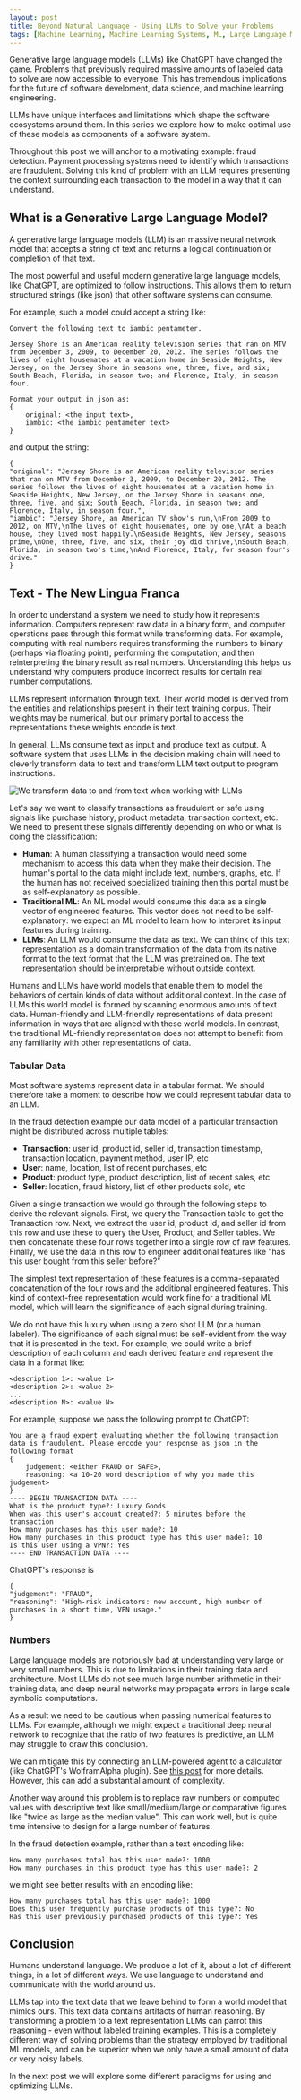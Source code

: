 ```yaml
---
layout: post
title: Beyond Natural Language - Using LLMs to Solve your Problems
tags: [Machine Learning, Machine Learning Systems, ML, Large Language Models, GPT]
---
```

<script> 
  (function(i,s,o,g,r,a,m){i['GoogleAnalyticsObject']=r;i[r]=i[r]||function(){
  (i[r].q=i[r].q||[]).push(arguments)},i[r].l=1*new Date();a=s.createElement(o),
  m=s.getElementsByTagName(o)[0];a.async=1;a.src=g;m.parentNode.insertBefore(a,m)
  })(window,document,'script','https://www.google-analytics.com/analytics.js','ga');

  ga('create', 'UA-82391879-1', 'auto');
  ga('send', 'pageview');
</script>


Generative large language models (LLMs) like ChatGPT have changed the game. Problems that previously required massive amounts of labeled data to solve are now accessible to everyone. This has tremendous implications for the future of software develoment, data science, and machine learning engineering.

LLMs have unique interfaces and limitations which shape the software ecosystems around them. In this series we explore how to make optimal use of these models as components of a software system.

Throughout this post we will anchor to a motivating example: fraud detection. Payment processing systems need to identify which transactions are fraudulent. Solving this kind of problem with an LLM requires presenting the context surrounding each transaction to the model in a way that it can understand.


## What is a Generative Large Language Model?

A generative large language models (LLM) is an massive neural network model that accepts a string of text and returns a logical continuation or completion of that text.

The most powerful and useful modern generative large language models, like ChatGPT, are optimized to follow instructions. This allows them to return structured strings (like json) that other software systems can consume. 

For example, such a model could accept a string like:
```
Convert the following text to iambic pentameter.

Jersey Shore is an American reality television series that ran on MTV from December 3, 2009, to December 20, 2012. The series follows the lives of eight housemates at a vacation home in Seaside Heights, New Jersey, on the Jersey Shore in seasons one, three, five, and six; South Beach, Florida, in season two; and Florence, Italy, in season four.

Format your output in json as:
{
	original: <the input text>,
	iambic: <the iambic pentameter text>
}
```
and output the string:
```
{
"original": "Jersey Shore is an American reality television series that ran on MTV from December 3, 2009, to December 20, 2012. The series follows the lives of eight housemates at a vacation home in Seaside Heights, New Jersey, on the Jersey Shore in seasons one, three, five, and six; South Beach, Florida, in season two; and Florence, Italy, in season four.",
"iambic": "Jersey Shore, an American TV show's run,\nFrom 2009 to 2012, on MTV,\nThe lives of eight housemates, one by one,\nAt a beach house, they lived most happily.\nSeaside Heights, New Jersey, seasons prime,\nOne, three, five, and six, their joy did thrive,\nSouth Beach, Florida, in season two's time,\nAnd Florence, Italy, for season four's drive."
}
```

## Text - The New Lingua Franca

In order to understand a system we need to study how it represents information. Computers represent raw data in a binary form, and computer operations pass through this format while transforming data. For example, computing with real numbers requires transforming the numbers to binary (perhaps via floating point), performing the computation, and then reinterpreting the binary result as real numbers. Understanding this helps us understand why computers produce incorrect results for certain real number computations.

LLMs represent information through text. Their world model is derived from the entities and relationships present in their text training corpus. Their weights may be numerical, but our primary portal to access the representations these weights encode is text.

In general, LLMs consume text as input and produce text as output. A software system that uses LLMs in the decision making chain will need to cleverly transform data to text and transform LLM text output to program instructions.

![We transform data to and from text when working with LLMs](/img/LLMsTextSketch.drawio.png)

Let's say we want to classify transactions as fraudulent or safe using signals like purchase history, product metadata, transaction context, etc. We need to present these signals differently depending on who or what is doing the classification:
- **Human**: A human classifying a transaction would need some mechanism to access this data when they make their decision. The human's portal to the data might include text, numbers, graphs, etc. If the human has not received specialized training then this portal must be as self-explanatory as possible.
- **Traditional ML**: An ML model would consume this data as a single vector of engineered features. This vector does not need to be self-explanatory: we expect an ML model to learn how to interpret its input features during training.
- **LLMs**: An LLM would consume the data as text. We can think of this text representation as a domain transformation of the data from its native format to the text format that the LLM was pretrained on. The text representation should be interpretable without outside context.

Humans and LLMs have world models that enable them to model the behaviors of certain kinds of data without additional context. In the case of LLMs this world model is formed by scanning enormous amounts of text data. Human-friendly and LLM-friendly representations of data present information in ways that are aligned with these world models. In contrast, the traditional ML-friendly representation does not attempt to benefit from any familiarity with other representations of data. 


### Tabular Data
Most software systems represent data in a tabular format. We should therefore take a moment to describe how we could represent tabular data to an LLM.

In the fraud detection example our data model of a particular transaction might be distributed across multiple tables:
- **Transaction**: user id, product id, seller id, transaction timestamp, transaction location, payment method, user IP, etc
- **User**: name, location, list of recent purchases, etc
- **Product**: product type, product description, list of recent sales, etc
- **Seller**: location, fraud history, list of other products sold, etc


Given a single transaction we would go through the following steps to derive the relevant signals. First, we query the Transaction table to get the Transaction row. Next, we extract the user id, product id, and seller id from this row and use these to query the User, Product, and Seller tables. We then concatenate these four rows together into a single row of raw features. Finally, we use the data in this row to engineer additional features like "has this user bought from this seller before?"

The simplest text representation of these features is a comma-separated concatenation of the four rows and the additional engineered features. This kind of context-free representation would work fine for a traditional ML model, which will learn the significance of each signal during training. 

We do not have this luxury when using a zero shot LLM (or a human labeler). The significance of each signal must be self-evident from the way that it is presented in the text. For example, we could write a brief description of each column and each derived feature and represent the data in a format like:
```
<description 1>: <value 1>
<description 2>: <value 2>
...
<description N>: <value N>
```

For example, suppose we pass the following prompt to ChatGPT:
```
You are a fraud expert evaluating whether the following transaction data is fraudulent. Please encode your response as json in the following format
{
	judgement: <either FRAUD or SAFE>,
	reasoning: <a 10-20 word description of why you made this judgement>
}
---- BEGIN TRANSACTION DATA ----
What is the product type?: Luxury Goods
When was this user's account created?: 5 minutes before the transaction
How many purchases has this user made?: 10
How many purchases in this product type has this user made?: 10
Is this user using a VPN?: Yes
---- END TRANSACTION DATA ----
```
ChatGPT's response is
```
{
"judgement": "FRAUD",
"reasoning": "High-risk indicators: new account, high number of purchases in a short time, VPN usage."
}
```

### Numbers

Large language models are notoriously bad at understanding very large or very small numbers. This is due to limitations in their training data and architecture. Most LLMs do not see much large number arithmetic in their training data, and deep neural networks may propagate errors in large scale symbolic computations.

As a result we need to be cautious when passing numerical features to LLMs. For example, although we might expect a traditional deep neural network to recognize that the ratio of two features is predictive, an LLM may struggle to draw this conclusion.

We can mitigate this by connecting an LLM-powered agent to a calculator (like ChatGPT's WolframAlpha plugin). See [this post](https://writings.stephenwolfram.com/2023/03/chatgpt-gets-its-wolfram-superpowers/) for more details. However, this can add a substantial amount of complexity.

Another way around this problem is to replace raw numbers or computed values with descriptive text like small/medium/large or comparative figures like "twice as large as the median value". This can work well, but is quite time intensive to design for a large number of features.

In the fraud detection example, rather than a text encoding like:
```
How many purchases total has this user made?: 1000
How many purchases in this product type has this user made?: 2
```
we might see better results with an encoding like:
```
How many purchases total has this user made?: 1000
Does this user frequently purchase products of this type?: No
Has this user previously purchased products of this type?: Yes
```

## Conclusion

Humans understand language. We produce a lot of it, about a lot of different things, in a lot of different ways. We use language to understand and communicate with the world around us.

LLMs tap into the text data that we leave behind to form a world model that mimics ours. This text data contains artifacts of human reasoning. By transforming a problem to a text representation LLMs can parrot this reasoning - even without labeled training examples. This is a completely different way of solving problems than the strategy employed by traditional ML models, and can be superior when we only have a small amount of data or very noisy labels.

In the next post we will explore some different paradigms for using and optimizing LLMs.


